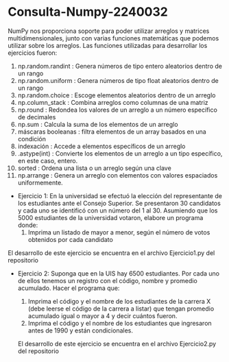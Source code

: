 # Consulta-Numpy-2240032
NumPy nos proporciona soporte para poder utilizar arreglos y matrices multidimensionales, junto con varias funciones matemáticas que podemos utilizar sobre los arreglos. Las funciones utilizadas para desarrollar los ejercicios fueron: 
  1.  np.random.randint : Genera números de tipo entero aleatorios dentro de un rango
  2.  np.random.uniform : Genera números de tipo float aleatorios dentro de un rango
  3.  np.random.choice : Escoge elementos aleatorios dentro de un arreglo
  4.  np.column_stack : Combina arreglos como columnas de una matriz
  5.  np.round : Redondea los valores de un arreglo a un número específico de decimales
  6.  np.sum : Calcula la suma de los elementos de un arreglo
  7.  máscaras booleanas : filtra elementos de un array basados en una condición
  8.  indexación : Accede a elementos específicos de un arreglo
  9.  .astype(int) : Convierte los elementos de un arreglo a un tipo específico, en este caso, entero.
  10.  sorted : Ordena una lista o un arreglo según una clave
  11.  np.arrange : Genera un arreglo con elementos con valores espaciados uniformemente.

- Ejercicio 1:
  En la universidad se efectuó la elección del representante de los estudiantes ante el Consejo Superior. Se presentaron 30 candidatos y cada uno se identificó con un número del 1 al 30. Asumiendo que los 5000 estudiantes de la universidad votaron, elabore un programa donde:
  1.	Imprima un listado de mayor a menor, según el número de votos obtenidos por cada candidato

El desarrollo de este ejercicio se encuentra en el archivo Ejercicio1.py del repositorio

- Ejercicio 2:
  Suponga que en la UIS hay 6500 estudiantes. Por cada uno de ellos tenemos un registro con el código, nombre y promedio acumulado. Hacer el programa que:
  1.	Imprima el código y el nombre de los estudiantes de la carrera X (debe leerse el código de la carrera a listar) que tengan promedio acumulado igual o mayor a 4 y decir cuántos fueron.
  2.	Imprima el código y el nombre de los estudiantes que ingresaron antes de 1990 y están condicionales.
 
  El desarrollo de este ejercicio se encuentra en el archivo Ejercicio2.py del repositorio
